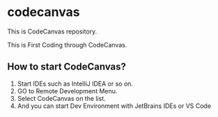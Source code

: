 # codecanvas
This is CodeCanvas repository.

This is First Coding through CodeCanvas.

## How to start CodeCanvas?
1. Start IDEs such as IntelliJ IDEA or so on.
2. GO to Remote Development Menu.
3. Select CodeCanvas on the list.
4. And you can start Dev Environment with JetBrains IDEs or VS Code
